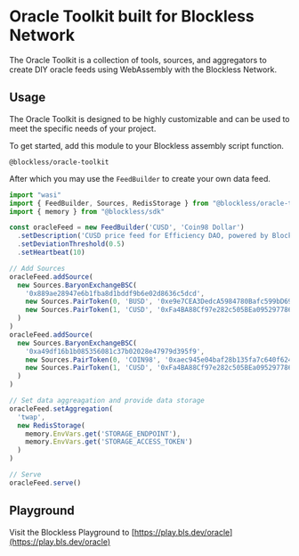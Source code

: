 # Oracle Toolkit built for Blockless Network

The Oracle Toolkit is a collection of tools, sources, and aggregators to create DIY oracle feeds using WebAssembly with the Blockless Network.

## Usage

The Oracle Toolkit is designed to be highly customizable and can be used to meet the specific needs of your project.

To get started, add this module to your Blockless assembly script function.

```
@blockless/oracle-toolkit
```

After which you may use the `FeedBuilder` to create your own data feed.

```ts
import "wasi"
import { FeedBuilder, Sources, RedisStorage } from "@blockless/oracle-toolkit"
import { memory } from "@blockless/sdk"

const oracleFeed = new FeedBuilder('CUSD', 'Coin98 Dollar')
  .setDescription('CUSD price feed for Efficiency DAO, powered by Blockless')
  .setDeviationThreshold(0.5)
  .setHeartbeat(10)

// Add Sources
oracleFeed.addSource(
  new Sources.BaryonExchangeBSC(
    '0x889ae28947e6b1fba8d1bddf9b6e02d8636c5dcd',
    new Sources.PairToken(0, 'BUSD', '0xe9e7CEA3DedcA5984780Bafc599bD69ADd087D56'),
    new Sources.PairToken(1, 'CUSD', '0xFa4BA88Cf97e282c505BEa095297786c16070129')
  )
)
oracleFeed.addSource(
  new Sources.BaryonExchangeBSC(
    '0xa49df16b1b085356081c37b02028e47979d395f9',
    new Sources.PairToken(0, 'COIN98', '0xaec945e04baf28b135fa7c640f624f8d90f1c3a6'),
    new Sources.PairToken(1, 'CUSD', '0xFa4BA88Cf97e282c505BEa095297786c16070129')
  )
)

// Set data aggreagation and provide data storage
oracleFeed.setAggregation(
  'twap',
  new RedisStorage(
    memory.EnvVars.get('STORAGE_ENDPOINT'),
    memory.EnvVars.get('STORAGE_ACCESS_TOKEN')
  )
)

// Serve
oracleFeed.serve()
```

## Playground

Visit the Blockless Playground to [https://play.bls.dev/oracle](https://play.bls.dev/oracle)